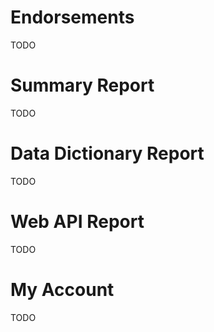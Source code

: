 # Endorsements
TODO

# Summary Report
TODO

# Data Dictionary Report
TODO

# Web API Report
TODO

# My Account
TODO
